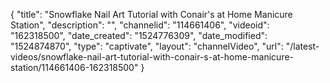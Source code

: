 {
    "title": "Snowflake Nail Art Tutorial with Conair's at Home Manicure Station",
    "description": "",
    "channelid": "114661406",
    "videoid": "162318500",
    "date_created": "1524776309",
    "date_modified": "1524874870",
    "type": "captivate",
    "layout": "channelVideo",
    "url": "\/latest-videos\/snowflake-nail-art-tutorial-with-conair-s-at-home-manicure-station\/114661406-162318500"
}